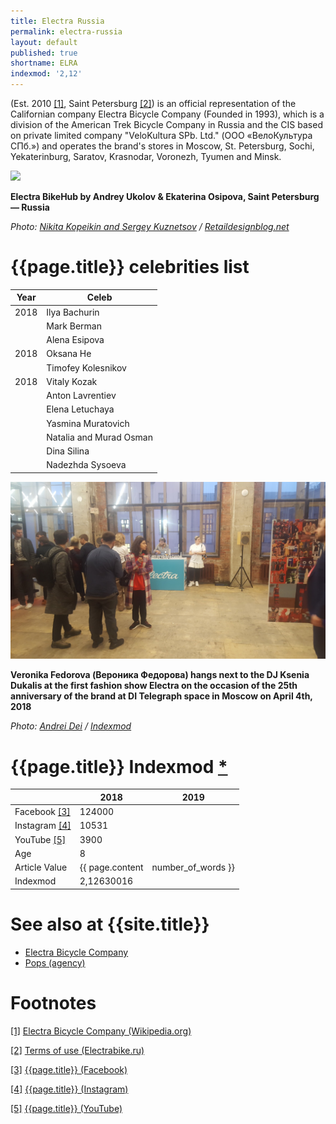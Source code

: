 ```yaml
---
title: Electra Russia
permalink: electra-russia
layout: default
published: true
shortname: ELRA
indexmod: '2,12'
---
```


(Est. 2010 <span id="a1">[\[1\]](#f1)</span>, Saint Petersburg <span id="a2">[\[2\]](#f2)</span>) is an official representation of the Californian company Electra Bicycle Company (Founded in 1993), which is a division of the American Trek Bicycle Company in Russia and the CIS based on private limited company "VeloKultura SPb. Ltd." (ООО «ВелоКультура СПб.») and operates the brand's stores in Moscow, St. Petersburg, Sochi, Yekaterinburg, Saratov, Krasnodar, Voronezh, Tyumen and Minsk.

![](http://retaildesignblog.net/wp-content/uploads/2014/08/Electra-BikeHub-by-Andrey-Ukolov-Ekaterina-Osipova-Saint-Petersburg-Russia-04.jpg)

**Electra BikeHub by Andrey Ukolov & Ekaterina Osipova, Saint Petersburg — Russia**

*Photo: [Nikita Kopeikin and Sergey Kuznetsov](http://retaildesignblog.net/2014/08/24/electra-bikehub-by-andrey-ukolov-ekaterina-osipova-saint-petersburg-russia) / [Retaildesignblog.net](http://retaildesignblog.net/2014/08/24/electra-bikehub-by-andrey-ukolov-ekaterina-osipova-saint-petersburg-russia)*

# {{page.title}} celebrities list 

|Year|Celeb|
|-|-|
|2018|Ilya Bachurin|
||Mark Berman|
||Alena Esipova|
|2018|Oksana He|
||Timofey Kolesnikov|
|2018|Vitaly Kozak|
||Anton Lavrentiev|
||Elena Letuchaya|
||Yasmina Muratovich|
||Natalia and Murad Osman|
||Dina Silina|
||Nadezhda Sysoeva|

![](/images/20180404_193333.jpg)

**Veronika Fedorova (Вероника Федорова) hangs next to the DJ Ksenia Dukalis at the first fashion show Electra on the occasion of the 25th anniversary of the brand at DI Telegraph space in Moscow on April 4th, 2018**

*Photo: [Andrei Dei](deinichenko-andrei) / [Indexmod](index)*


# {{page.title}} Indexmod [*](indexmod)

||2018|2019|
|-|-|-|
|Facebook <span id="a3">[\[3\]](#f3)</span>|124000||
|Instagram <span id="a4">[\[4\]](#f4)</span>|10531||
|YouTube <span id="a5">[\[5\]](#f5)</span>|3900||
|Age|8||
|Article Value|{{ page.content | number_of_words }}||
|Indexmod|2,12630016||

# See also at {{site.title}}

+ [Electra Bicycle Company](electra-bicycle-company)
+ [Pops (agency)](pops-agency)

# Footnotes

[[1]](#a1) <span id="f1"></span> [Electra Bicycle Company (Wikipedia.org)](https://ru.wikipedia.org/wiki/Electra_Bicycle_Company)

[[2]](#a2) <span id="f2"></span> [Terms of use (Electrabike.ru)](https://electrabike.ru/page/User_agreement/)

[[3]](#a3) <span id="f3"></span> [{{page.title}} (Facebook)](https://www.facebook.com/ElectraRussia/?brand_redir=41291981786)

[[4]](#a4) <span id="f4"></span> [{{page.title}} (Instagram)](https://www.instagram.com/electrabike.ru/)

[[5]](#a5) <span id="f5"></span> [{{page.title}} (YouTube)](https://www.youtube.com/channel/UC4cwPAX-mJ1ah2zA6_PSb-w)
